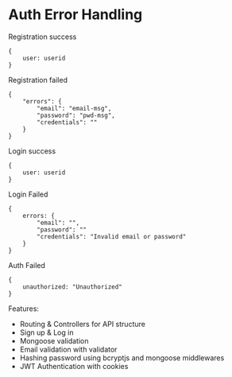 # Auth Error Handling

Registration success
```
{
    user: userid
}
```
Registration failed
```
{
    "errors": {
        "email": "email-msg",
        "password": "pwd-msg",
        "credentials": ""
    }
}
```
Login success
```
{
    user: userid
}
```
Login Failed
```
{
    errors: {
        "email": "",
        "password": ""
        "credentials": "Invalid email or password"
    }
}
``` 
Auth Failed
```
{
    unauthorized: "Unauthorized"
}
```


Features: 

- Routing & Controllers for API structure
- Sign up & Log in
- Mongoose validation
- Email validation with validator
- Hashing password using bcryptjs and mongoose middlewares
- JWT Authentication with cookies
